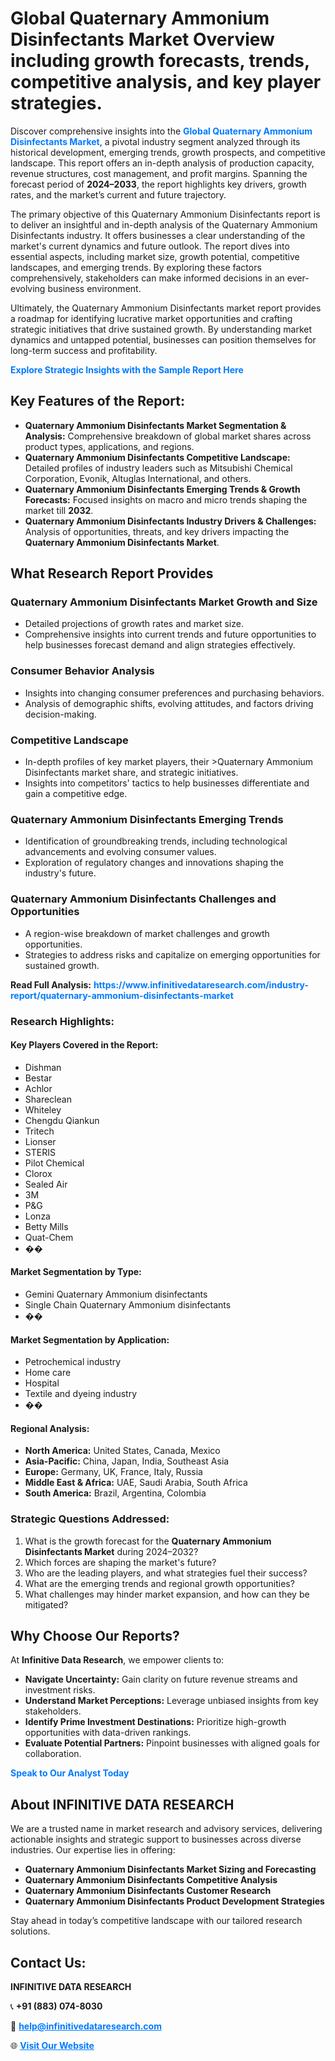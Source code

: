 <h1>Global Quaternary Ammonium Disinfectants Market Overview including growth forecasts, trends, competitive analysis, and key player strategies.</h1>
<p>
Discover comprehensive insights into the 
<a href="https://www.infinitivedataresearch.com/industry-report/quaternary-ammonium-disinfectants-market" rel="dofollow" style="color: #007BFF; text-decoration: none;"><strong>Global Quaternary Ammonium Disinfectants Market</strong></a>, a pivotal industry segment analyzed through its historical development, emerging trends, growth prospects, and competitive landscape. This report offers an in-depth analysis of production capacity, revenue structures, cost management, and profit margins. Spanning the forecast period of <strong>2024–2033</strong>, the report highlights key drivers, growth rates, and the market’s current and future trajectory.
</p>
<p>
The primary objective of this Quaternary Ammonium Disinfectants report is to deliver an insightful and in-depth analysis of the Quaternary Ammonium Disinfectants industry. It offers businesses a clear understanding of the market's current dynamics and future outlook. The report dives into essential aspects, including market size, growth potential, competitive landscapes, and emerging trends. By exploring these factors comprehensively, stakeholders can make informed decisions in an ever-evolving business environment.
</p>
<p>
Ultimately, the Quaternary Ammonium Disinfectants market report provides a roadmap for identifying lucrative market opportunities and crafting strategic initiatives that drive sustained growth. By understanding market dynamics and untapped potential, businesses can position themselves for long-term success and profitability.
</p>
<p>
<a href="https://www.infinitivedataresearch.com/request-sample/reportId=109626" style="color: #007BFF; text-decoration: none;"><strong>Explore Strategic Insights with the Sample Report Here</strong></a>
</p>

<h2>Key Features of the Report:</h2>
<ul>
<li><strong>Quaternary Ammonium Disinfectants Market Segmentation & Analysis:</strong> Comprehensive breakdown of global market shares across product types, applications, and regions.</li>
<li><strong>Quaternary Ammonium Disinfectants Competitive Landscape:</strong> Detailed profiles of industry leaders such as Mitsubishi Chemical Corporation, Evonik, Altuglas International, and others.</li>
<li><strong>Quaternary Ammonium Disinfectants Emerging Trends & Growth Forecasts:</strong> Focused insights on macro and micro trends shaping the market till <strong>2032</strong>.</li>
<li><strong>Quaternary Ammonium Disinfectants Industry Drivers & Challenges:</strong> Analysis of opportunities, threats, and key drivers impacting the <strong>Quaternary Ammonium Disinfectants Market</strong>.</li>
</ul>

<h2>What Research Report Provides</h2>
<h3>Quaternary Ammonium Disinfectants Market Growth and Size</h3>
<ul>
<li>Detailed projections of growth rates and market size.</li>
<li>Comprehensive insights into current trends and future opportunities to help businesses forecast demand and align strategies effectively.</li>
</ul>

<h3>Consumer Behavior Analysis</h3>
<ul>
<li>Insights into changing consumer preferences and purchasing behaviors.</li>
<li>Analysis of demographic shifts, evolving attitudes, and factors driving decision-making.</li>
</ul>

<h3>Competitive Landscape</h3>
<ul>
<li>In-depth profiles of key market players, their >Quaternary Ammonium Disinfectants market share, and strategic initiatives.</li>
<li>Insights into competitors' tactics to help businesses differentiate and gain a competitive edge.</li>
</ul>

<h3>Quaternary Ammonium Disinfectants Emerging Trends</h3>
<ul>
<li>Identification of groundbreaking trends, including technological advancements and evolving consumer values.</li>
<li>Exploration of regulatory changes and innovations shaping the industry's future.</li>
</ul>

<h3>Quaternary Ammonium Disinfectants Challenges and Opportunities</h3>
<ul>
<li>A region-wise breakdown of market challenges and growth opportunities.</li>
<li>Strategies to address risks and capitalize on emerging opportunities for sustained growth.</li>
</ul>
<p><strong>Read Full Analysis:</strong> <a href="https://www.infinitivedataresearch.com/industry-report/quaternary-ammonium-disinfectants-market" rel="dofollow" style="color: #007BFF; text-decoration: none;"><strong>https://www.infinitivedataresearch.com/industry-report/quaternary-ammonium-disinfectants-market</strong></a></p>
<h3>Research Highlights:</h3>
<h4>Key Players Covered in the Report:</h4>
<ul><li>Dishman</li><li>Bestar</li><li>Achlor</li><li>Shareclean</li><li>Whiteley</li><li>Chengdu Qiankun</li><li>Tritech</li><li>Lionser</li><li>STERIS</li><li>Pilot Chemical</li><li>Clorox</li><li>Sealed Air</li><li>3M</li><li>P&amp;G</li><li>Lonza</li><li>Betty Mills</li><li>Quat-Chem</li><li>��</li></ul>
<h4>Market Segmentation by Type:</h4>
<ul><li>Gemini Quaternary Ammonium disinfectants</li><li>Single Chain Quaternary Ammonium disinfectants</li><li>��</li></ul>
<h4>Market Segmentation by Application:</h4>
<ul><li>Petrochemical industry</li><li>Home care</li><li>Hospital</li><li>Textile and dyeing industry</li><li>��</li></ul>

<h4>Regional Analysis:</h4>
<ul>
<li><strong>North America:</strong> United States, Canada, Mexico</li>
<li><strong>Asia-Pacific:</strong> China, Japan, India, Southeast Asia</li>
<li><strong>Europe:</strong> Germany, UK, France, Italy, Russia</li>
<li><strong>Middle East & Africa:</strong> UAE, Saudi Arabia, South Africa</li>
<li><strong>South America:</strong> Brazil, Argentina, Colombia</li>
</ul>

<h3>Strategic Questions Addressed:</h3>
<ol>
<li>What is the growth forecast for the <strong>Quaternary Ammonium Disinfectants Market</strong> during 2024–2032?</li>
<li>Which forces are shaping the market's future?</li>
<li>Who are the leading players, and what strategies fuel their success?</li>
<li>What are the emerging trends and regional growth opportunities?</li>
<li>What challenges may hinder market expansion, and how can they be mitigated?</li>
</ol>

<h2>Why Choose Our Reports?</h2>
<p>At <strong>Infinitive Data Research</strong>, we empower clients to:</p>
<ul>
<li><strong>Navigate Uncertainty:</strong> Gain clarity on future revenue streams and investment risks.</li>
<li><strong>Understand Market Perceptions:</strong> Leverage unbiased insights from key stakeholders.</li>
<li><strong>Identify Prime Investment Destinations:</strong> Prioritize high-growth opportunities with data-driven rankings.</li>
<li><strong>Evaluate Potential Partners:</strong> Pinpoint businesses with aligned goals for collaboration.</li>
</ul>
<p><a href="https://www.infinitivedataresearch.com/industry-report/quaternary-ammonium-disinfectants-market" rel="dofollow" style="color: #007BFF; text-decoration: none;"><strong>Speak to Our Analyst Today</strong></a></p>

<h2>About INFINITIVE DATA RESEARCH</h2>
<p>We are a trusted name in market research and advisory services, delivering actionable insights and strategic support to businesses across diverse industries. Our expertise lies in offering:</p>
<ul>
<li><strong>Quaternary Ammonium Disinfectants Market Sizing and Forecasting</strong></li>
<li><strong>Quaternary Ammonium Disinfectants Competitive Analysis</strong></li>
<li><strong>Quaternary Ammonium Disinfectants Customer Research</strong></li>
<li><strong>Quaternary Ammonium Disinfectants Product Development Strategies</strong></li>
</ul>
<p>Stay ahead in today’s competitive landscape with our tailored research solutions.</p>

<h2>Contact Us:</h2>
<p><strong>INFINITIVE DATA RESEARCH</strong></p>
<p>📞 <strong>+91 (883) 074-8030</strong></p>
<p>📧 <strong><a href="mailto:help@infinitivedataresearch.com" style="color: #007BFF;">help@infinitivedataresearch.com</a></strong></p>
<p>🌐 <strong><a href="https://www.infinitivedataresearch.com" rel="dofollow" style="color: #007BFF;">Visit Our Website</a></strong></p>